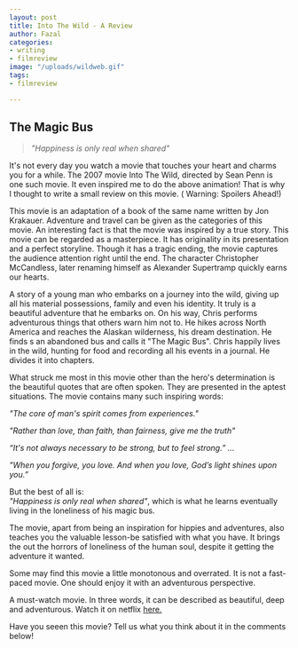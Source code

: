 ```yaml
---
layout: post
title: Into The Wild - A Review
author: Fazal
categories:
- writing
- filmreview
image: "/uploads/wildweb.gif"
tags:
- filmreview

---
```

## The Magic Bus

> _"Happiness is only real when shared"_

It's not every day you watch a movie that touches your heart and charms you for a while. The 2007 movie Into The Wild, directed by Sean Penn is one such movie. It even inspired me to do the above animation! That is why I thought to write a small review on this movie. ( Warning: Spoilers Ahead!)

This movie is an adaptation of a book of the same name written by Jon Krakauer. Adventure and travel can be given as the categories of this movie. An interesting fact is that the movie was inspired by a true story. This movie can be regarded as a masterpiece. It has originality in its presentation and a perfect storyline. Though it has a tragic ending, the movie captures the audience attention right until the end. The character Christopher McCandless, later renaming himself as  Alexander Supertramp quickly earns our hearts.

A story of a young man who embarks on a journey into the wild, giving up all his material possessions, family and even his identity. It truly is a beautiful adventure that he embarks on. On his way, Chris performs adventurous things that others warn him not to. He hikes across North America and reaches the Alaskan wilderness, his dream destination. He finds s an abandoned bus and calls it "The Magic Bus". Chris happily lives in the wild, hunting for food and recording all his events in a journal. He divides it into chapters.

What struck me most in this movie other than the hero's determination is the beautiful quotes that are often spoken. They are presented in the aptest situations. The movie contains many such inspiring words:

_"The core of man's spirit comes from experiences."_

_"Rather than love, than faith, than fairness, give me the truth"_

_“It's not always necessary to be strong, but to feel strong.” ..._

_"When you forgive, you love. And when you love, God’s light shines upon you.”_

But the best of all is:  
_"Happiness is only real when shared"_, which is what he learns eventually living in the loneliness of his magic bus.

The movie, apart from being an inspiration for hippies and adventures, also teaches you the valuable lesson-be satisfied with what you have. It brings the out the horrors of loneliness of the human soul, despite it getting the adventure it wanted.

Some may find this movie a little monotonous and overrated. It is not a fast-paced movie.  One should enjoy it with an adventurous perspective.

A must-watch movie. In three words, it can be described as beautiful, deep and adventurous. Watch it on netflix [here.](https://www.netflix.com/in/title/70075064 "Into The Wild")

Have you seeen this movie? Tell us what you think about it in the comments below!